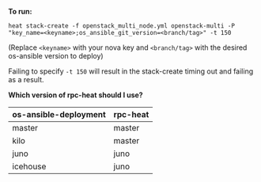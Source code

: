 **To run:**

```
heat stack-create -f openstack_multi_node.yml openstack-multi -P "key_name=<keyname>;os_ansible_git_version=<branch/tag>" -t 150
```

(Replace `<keyname>` with your nova key and `<branch/tag>` with the desired os-ansible version to deploy)

Failing to specify `-t 150` will result in the stack-create timing out and failing as a result.

**Which version of rpc-heat should I use?**

os-ansible-deployment | rpc-heat
----------------------|---------
master                | master
kilo                  | master
juno                  | juno
icehouse              | juno
